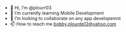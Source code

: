 - 👋 Hi, I’m @plourr03
- 🌱 I’m currently learning Mobile Development
- 💞️ I’m looking to collaborate on any app developemnt
- 📫 How to reach me bobby.plourde12@yahoo.com

<!---
plourr03/plourr03 is a ✨ special ✨ repository because its `README.md` (this file) appears on your GitHub profile.
You can click the Preview link to take a look at your changes.
--->
